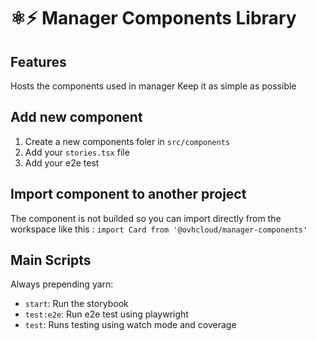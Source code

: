# ⚛️⚡ Manager Components Library

## Features

Hosts the components used in manager
Keep it as simple as possible

## Add new component

1. Create a new components foler in `src/components`
2. Add your `stories.tsx` file
3. Add your e2e test

## Import component to another project

The component is not builded so you can import directly from the workspace like this :
`import Card from '@ovhcloud/manager-components'`

## Main Scripts

Always prepending yarn:

- `start`: Run the storybook
- `test:e2e`: Run e2e test using playwright
- `test`: Runs testing using watch mode and coverage
